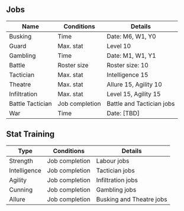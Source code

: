 ## Jobs
**Name** | **Conditions** | **Details**
-- | -- | -- 
Busking           | Time            | Date: M6, W1, Y0
Guard	            | Max. stat       |	Level 10
Gambling          | Time            | Date: M1, W1, Y1
Battle            | Roster size     | Roster size: 10
Tactician         | Max. stat       | Intelligence 15
Theatre	          | Max. stat       | Allure 15, Agility 10
Infiltration      | Max. stat       | Level 15, Agility 15
Battle Tactician  | Job completion  | Battle and Tactician jobs
War               | Time            | Date: [TBD] 

## Stat Training
**Type** | **Conditions** | **Details**
-- | -- | -- 
Strength      | Job completion      | Labour jobs
Intelligence  | Job completion      | Tactician jobs
Agility       | Job completion      | Infiltration jobs
Cunning       | Job completion      | Gambling jobs
Allure        | Job completion      | Busking and Theatre jobs
